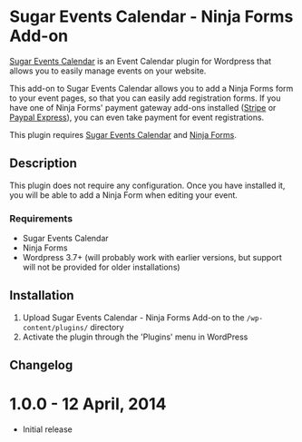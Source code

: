 # Sugar Events Calendar - Ninja Forms Add-on

[Sugar Events Calendar](http://pippinsplugins.com/sugar-event-calendar?ref=3769) is an Event Calendar plugin for Wordpress that allows you to easily manage events on your website.

This add-on to Sugar Events Calendar allows you to add a Ninja Forms form to your event pages, so that you can easily add registration forms. If you have one of Ninja Forms' payment gateway add-ons installed ([Stripe](http://ninjaforms.com/downloads/stripe/?ref=19) or [Paypal Express](http://ninjaforms.com/downloads/paypal-express/?ref=19)), you can even take payment for event registrations. 

This plugin requires [Sugar Events Calendar](http://pippinsplugins.com/sugar-event-calendar?ref=3769) and [Ninja Forms](http://ninjaforms.com/?ref=19).

## Description

This plugin does not require any configuration. Once you have installed it, you will be able to add a Ninja Form when editing your event.

### Requirements

* Sugar Events Calendar
* Ninja Forms
* Wordpress 3.7+ (will probably work with earlier versions, but support will not be provided for older installations)

## Installation

1. Upload Sugar Events Calendar - Ninja Forms Add-on to the `/wp-content/plugins/` directory
2. Activate the plugin through the 'Plugins' menu in WordPress

## Changelog

# 1.0.0 - 12 April, 2014

* Initial release
